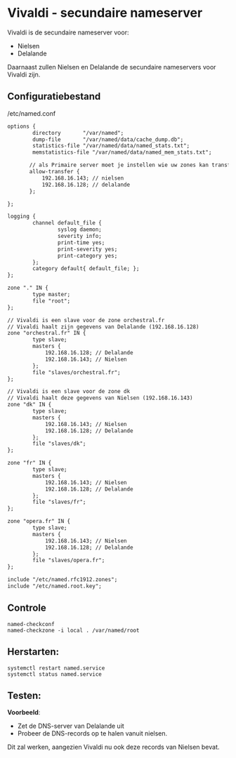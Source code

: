 # Vivaldi - secundaire nameserver

Vivaldi is de secundaire nameserver voor:

* Nielsen
* Delalande

Daarnaast zullen Nielsen en Delalande de secundaire nameservers voor Vivaldi zijn.

## Configuratiebestand

/etc/named.conf

```diff
options {
        directory       "/var/named";
        dump-file       "/var/named/data/cache_dump.db";
        statistics-file "/var/named/data/named_stats.txt";
        memstatistics-file "/var/named/data/named_mem_stats.txt";

       // als Primaire server moet je instellen wie uw zones kan transfereren (overnemen).
       allow-transfer {
           192.168.16.143; // nielsen
           192.168.16.128; // delalande
       };

};

logging {
        channel default_file {
                syslog daemon;
                severity info;
                print-time yes;
                print-severity yes;
                print-category yes;
        };
        category default{ default_file; };
};

zone "." IN {
        type master;
        file "root";
};

// Vivaldi is een slave voor de zone orchestral.fr
// Vivaldi haalt zijn gegevens van Delalande (192.168.16.128)
zone "orchestral.fr" IN {
        type slave;
        masters {
            192.168.16.128; // Delalande
            192.168.16.143; // Nielsen
        };
        file "slaves/orchestral.fr";
};

// Vivaldi is een slave voor de zone dk
// Vivaldi haalt deze gegevens van Nielsen (192.168.16.143)
zone "dk" IN {
        type slave;
        masters {
            192.168.16.143; // Nielsen
            192.168.16.128; // Delalande
        };
        file "slaves/dk";
};

zone "fr" IN {
        type slave;
        masters {
            192.168.16.143; // Nielsen
            192.168.16.128; // Delalande
        };
        file "slaves/fr";
};

zone "opera.fr" IN {
        type slave;
        masters {
            192.168.16.143; // Nielsen
            192.168.16.128; // Delalande
        };
        file "slaves/opera.fr";
};

include "/etc/named.rfc1912.zones";
include "/etc/named.root.key";
```

## Controle

```
named-checkconf
named-checkzone -i local . /var/named/root
```

## Herstarten:

```
systemctl restart named.service
systemctl status named.service
```

## Testen:
**Voorbeeld**: 
- Zet de DNS-server van Delalande uit
- Probeer de DNS-records op te halen vanuit nielsen.

Dit zal werken, aangezien Vivaldi nu ook deze records van Nielsen bevat.
